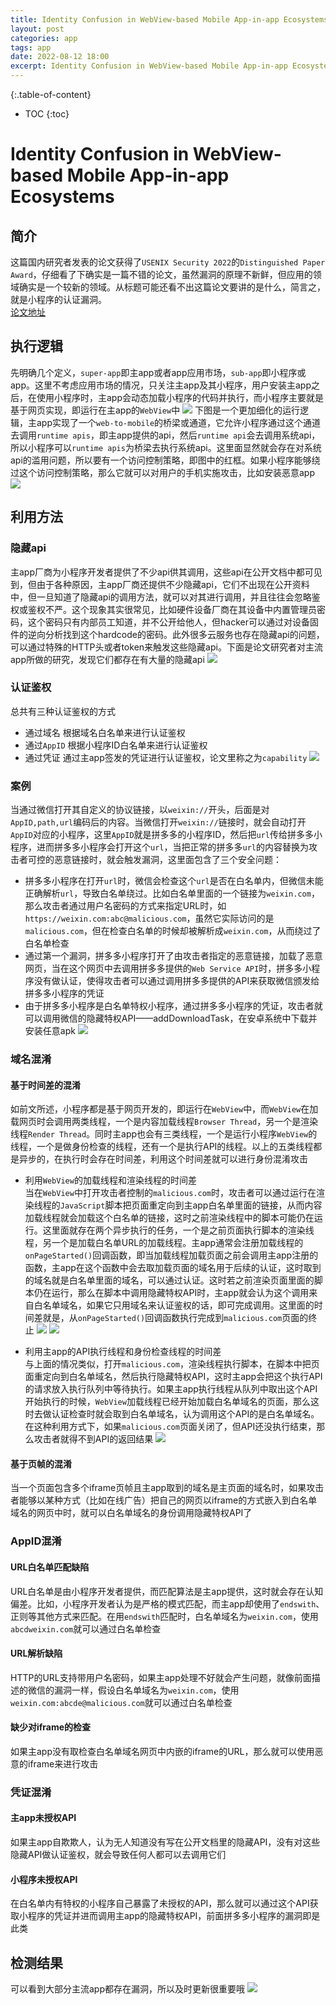 ```yaml
---
title: Identity Confusion in WebView-based Mobile App-in-app Ecosystems
layout: post
categories: app
tags: app
date: 2022-08-12 18:00
excerpt: Identity Confusion in WebView-based Mobile App-in-app Ecosystems
---
```


{:.table-of-content}
* TOC
{:toc}

# Identity Confusion in WebView-based Mobile App-in-app Ecosystems
## 简介
这篇国内研究者发表的论文获得了`USENIX Security 2022`的`Distinguished Paper Award`，仔细看了下确实是一篇不错的论文，虽然漏洞的原理不新鲜，但应用的领域确实是一个较新的领域。从标题可能还看不出这篇论文要讲的是什么，简言之，就是小程序的认证漏洞。<br>
[论文地址](https://www.usenix.org/system/files/sec22-zhang-lei.pdf)

## 执行逻辑
先明确几个定义，`super-app`即主app或者app应用市场，`sub-app`即小程序或app。这里不考虑应用市场的情况，只关注主app及其小程序，用户安装主app之后，在使用小程序时，主app会动态加载小程序的代码并执行，而小程序主要就是基于网页实现，即运行在主app的`WebView`中
![](/assets/img/app1.png)
下图是一个更加细化的运行逻辑，主app实现了一个`web-to-mobile`的桥梁或通道，它允许小程序通过这个通道去调用`runtime apis`，即主app提供的api，然后`runtime api`会去调用系统api，所以小程序可以`runtime apis`为桥梁去执行系统api。这里面显然就会存在对系统api的滥用问题，所以要有一个访问控制策略，即图中的红框。如果小程序能够绕过这个访问控制策略，那么它就可以对用户的手机实施攻击，比如安装恶意app
![](/assets/img/app2.png)

## 利用方法
### 隐藏api
主app厂商为小程序开发者提供了不少api供其调用，这些api在公开文档中都可见到，但由于各种原因，主app厂商还提供不少隐藏api，它们不出现在公开资料中，但一旦知道了隐藏api的调用方法，就可以对其进行调用，并且往往会忽略鉴权或鉴权不严。这个现象其实很常见，比如硬件设备厂商在其设备中内置管理员密码，这个密码只有内部员工知道，并不公开给他人，但hacker可以通过对设备固件的逆向分析找到这个hardcode的密码。此外很多云服务也存在隐藏api的问题，可以通过特殊的HTTP头或者token来触发这些隐藏api。下面是论文研究者对主流app所做的研究，发现它们都存在有大量的隐藏api
![](/assets/img/app3.png)

### 认证鉴权
总共有三种认证鉴权的方式
- 通过域名
根据域名白名单来进行认证鉴权
- 通过`AppID`
根据小程序ID白名单来进行认证鉴权
- 通过凭证
通过主app签发的凭证进行认证鉴权，论文里称之为`capability`
![](/assets/img/app4.png)

### 案例
当通过微信打开其自定义的协议链接，以`weixin://`开头，后面是对`AppID,path,url`编码后的内容。当微信打开`weixin://`链接时，就会自动打开`AppID`对应的小程序，这里`AppID`就是拼多多的小程序ID，然后把`url`传给拼多多小程序，进而拼多多小程序会打开这个`url`，当把正常的拼多多`url`的内容替换为攻击者可控的恶意链接时，就会触发漏洞，这里面包含了三个安全问题：
- 拼多多小程序在打开`url`时，微信会检查这个`url`是否在白名单内，但微信未能正确解析`url`，导致白名单绕过。比如白名单里面的一个链接为`weixin.com`，那么攻击者通过用户名密码的方式来指定URL时，如`https://weixin.com:abc@malicious.com`，虽然它实际访问的是`malicious.com`，但在检查白名单的时候却被解析成`weixin.com`，从而绕过了白名单检查
- 通过第一个漏洞，拼多多小程序打开了由攻击者指定的恶意链接，加载了恶意网页，当在这个网页中去调用拼多多提供的`Web Service API`时，拼多多小程序没有做认证，使得攻击者可以通过调用拼多多提供的API来获取微信颁发给拼多多小程序的凭证
- 由于拼多多小程序是白名单特权小程序，通过拼多多小程序的凭证，攻击者就可以调用微信的隐藏特权API——addDownloadTask，在安卓系统中下载并安装任意apk
![](/assets/img/app9.png)

### 域名混淆

#### 基于时间差的混淆
如前文所述，小程序都是基于网页开发的，即运行在`WebView`中，而`WebView`在加载网页时会调用两类线程，一个是内容加载线程`Browser Thread`，另一个是渲染线程`Render Thread`。同时主app也会有三类线程，一个是运行小程序`WebView`的线程，一个是做身份检查的线程，还有一个是执行API的线程。以上的五类线程都是异步的，在执行时会存在时间差，利用这个时间差就可以进行身份混淆攻击
- 利用`WebView`的加载线程和渲染线程的时间差<br>
当在`WebView`中打开攻击者控制的`malicious.com`时，攻击者可以通过运行在渲染线程的`JavaScript`脚本把页面重定向到主app白名单里面的链接，从而内容加载线程就会加载这个白名单的链接，这时之前渲染线程中的脚本可能仍在运行。这里面就存在两个异步执行的任务，一个是之前页面执行脚本的渲染线程，另一个是加载白名单URL的加载线程。主app通常会注册加载线程的`onPageStarted()`回调函数，即当加载线程加载页面之前会调用主app注册的函数，主app在这个函数中会去取加载页面的域名用于后续的认证，这时取到的域名就是白名单里面的域名，可以通过认证。这时若之前渲染页面里面的脚本仍在运行，那么在脚本中调用隐藏特权API时，主app就会认为这个调用来自白名单域名，如果它只用域名来认证鉴权的话，即可完成调用。这里面的时间差就是，从`onPageStarted()`回调函数执行完成到`malicious.com`页面的终止
![](/assets/img/app5.png)
![](/assets/img/app6.png)

- 利用主app的API执行线程和身份检查线程的时间差<br>
与上面的情况类似，打开`malicious.com`，渲染线程执行脚本，在脚本中把页面重定向到白名单域名，然后执行隐藏特权API，这时主app会把这个执行API的请求放入执行队列中等待执行。如果主app执行线程从队列中取出这个API开始执行的时候，`WebView`加载线程已经开始加载白名单域名的页面，那么这时去做认证检查时就会取到白名单域名，认为调用这个API的是白名单域名。在这种利用方式下，如果`malicious.com`页面关闭了，但API还没执行结束，那么攻击者就得不到API的返回结果
![](/assets/img/app7.png)

#### 基于页帧的混淆
当一个页面包含多个iframe页帧且主app取到的域名是主页面的域名时，如果攻击者能够以某种方式（比如在线广告）把自己的网页以iframe的方式嵌入到白名单域名的网页中时，就可以白名单域名的身份调用隐藏特权API了

### AppID混淆
#### URL白名单匹配缺陷
URL白名单是由小程序开发者提供，而匹配算法是主app提供，这时就会存在认知偏差。比如，小程序开发者认为是严格的模式匹配，而主app却使用了`endswith`、正则等其他方式来匹配。在用`endswith`匹配时，白名单域名为`weixin.com`，使用`abcdweixin.com`就可以通过白名单检查
#### URL解析缺陷
HTTP的URL支持带用户名密码，如果主app处理不好就会产生问题，就像前面描述的微信的漏洞一样，假设白名单域名为`weixin.com`，使用`weixin.com:abcde@malicious.com`就可以通过白名单检查
#### 缺少对iframe的检查
如果主app没有取检查白名单域名网页中内嵌的iframe的URL，那么就可以使用恶意的iframe来进行攻击

### 凭证混淆
#### 主app未授权API
如果主app自欺欺人，认为无人知道没有写在公开文档里的隐藏API，没有对这些隐藏API做认证鉴权，就会导致任何人都可以去调用它们
#### 小程序未授权API
在白名单内有特权的小程序自己暴露了未授权的API，那么就可以通过这个API获取小程序的凭证并进而调用主app的隐藏特权API，前面拼多多小程序的漏洞即是此类

## 检测结果
可以看到大部分主流app都存在漏洞，所以及时更新很重要哦
![](/assets/img/app8.png)
